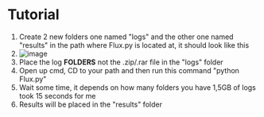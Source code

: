 # Tutorial

1. Create 2 new folders one named "logs" and the other one named "results" in the path where Flux.py is located at, it should look like this
2. ![image](https://github.com/Firoxus/RedlineLogExtractor/assets/86130692/810870dc-e1de-4f2d-be8f-fe00cc6722a0)
3. Place the log **FOLDERS** not the .zip/.rar file in the "logs" folder
4. Open up cmd, CD to your path and then run this command "python Flux.py"
5. Wait some time, it depends on how many folders you have 1,5GB of logs took 15 seconds for me
6. Results will be placed in the "results" folder
